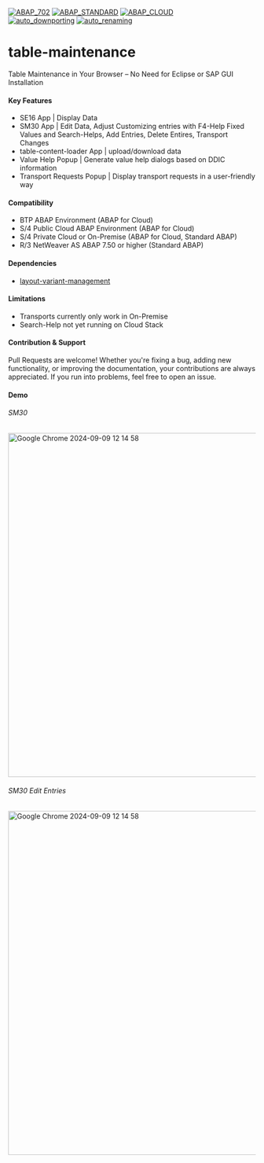 [![ABAP_702](https://github.com/abap2UI5-addons/table-maintenance/actions/workflows/ABAP_702.yaml/badge.svg?branch=702)](https://github.com/abap2UI5-addons/table-maintenance/actions/workflows/ABAP_702.yaml)
[![ABAP_STANDARD](https://github.com/abap2UI5-addons/table-maintenance/actions/workflows/ABAP_STANDARD.yaml/badge.svg)](https://github.com/abap2UI5-addons/table-maintenance/actions/workflows/ABAP_STANDARD.yaml)
[![ABAP_CLOUD](https://github.com/abap2UI5-addons/table-maintenance/actions/workflows/ABAP_CLOUD.yaml/badge.svg)](https://github.com/abap2UI5-addons/table-maintenance/actions/workflows/ABAP_CLOUD.yaml)
<br>
[![auto_downporting](https://github.com/abap2UI5-addons/table-maintenance/actions/workflows/auto_downporting.yaml/badge.svg)](https://github.com/abap2UI5-addons/table-maintenance/actions/workflows/auto_downporting.yaml)
[![auto_renaming](https://github.com/abap2UI5-addons/table-maintenance/actions/workflows/auto_renaming.yaml/badge.svg)](https://github.com/abap2UI5-addons/table-maintenance/actions/workflows/auto_renaming.yaml)


# table-maintenance
Table Maintenance in Your Browser – No Need for Eclipse or SAP GUI Installation

#### Key Features
* SE16 App | Display Data
* SM30 App | Edit Data, Adjust Customizing entries with F4-Help Fixed Values and Search-Helps, Add Entries, Delete Entires, Transport Changes
* table-content-loader App  | upload/download data 
* Value Help Popup | Generate value help dialogs based on DDIC information
* Transport Requests Popup | Display transport requests in a user-friendly way
  
#### Compatibility
* BTP ABAP Environment (ABAP for Cloud)
* S/4 Public Cloud ABAP Environment (ABAP for Cloud)
* S/4 Private Cloud or On-Premise (ABAP for Cloud, Standard ABAP)
* R/3 NetWeaver AS ABAP 7.50 or higher (Standard ABAP)

#### Dependencies
* [layout-variant-management](https://github.com/abap2UI5-addons/layout-variant-management)

#### Limitations
* Transports currently only work in On-Premise
* Search-Help not yet running on Cloud Stack

#### Contribution & Support
Pull Requests are welcome! Whether you're fixing a bug, adding new functionality, or improving the documentation, your contributions are always appreciated. If you run into problems, feel free to open an issue.

#### Demo
###### SM30
<img width="700" alt="Google Chrome 2024-09-09 12 14 58" src="https://github.com/user-attachments/assets/51a1d7e5-ca7e-4359-9e12-39b00b3c11bf">

###### SM30 Edit Entries
<img width="700" alt="Google Chrome 2024-09-09 12 14 58" src="https://github.com/user-attachments/assets/3dc1de8d-4025-48c0-9372-79fd20c4279c">
